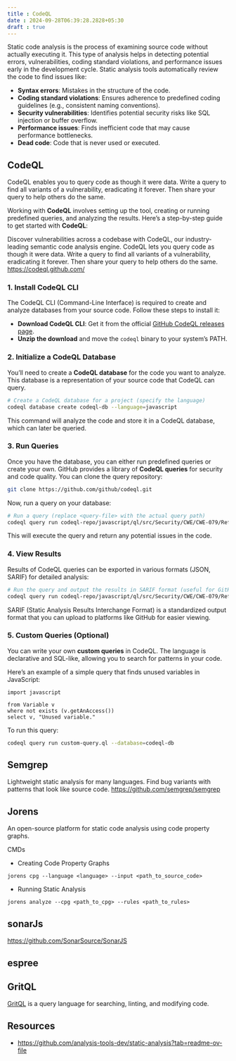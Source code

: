 ```yaml
---
title : CodeQL
date : 2024-09-28T06:39:28.2828+05:30
draft : true
---
```


Static code analysis is the process of examining source code without actually executing it. This type of analysis helps in detecting potential errors, vulnerabilities, coding standard violations, and performance issues early in the development cycle. Static analysis tools automatically review the code to find issues like:

- **Syntax errors**: Mistakes in the structure of the code.
- **Coding standard violations**: Ensures adherence to predefined coding guidelines (e.g., consistent naming conventions).
- **Security vulnerabilities**: Identifies potential security risks like SQL injection or buffer overflow.
- **Performance issues**: Finds inefficient code that may cause performance bottlenecks.
- **Dead code**: Code that is never used or executed.


## CodeQL

CodeQL enables you to query code as though it were data. Write a query to find all variants of a vulnerability, eradicating it forever. Then share your query to help others do the same.

Working with **CodeQL** involves setting up the tool, creating or running predefined queries, and analyzing the results. Here’s a step-by-step guide to get started with **CodeQL**:

Discover vulnerabilities across a codebase with CodeQL, our industry-leading semantic code analysis engine. CodeQL lets you query code as though it were data. Write a query to find all variants of a vulnerability, eradicating it forever. Then share your query to help others do the same. 
https://codeql.github.com/

### 1. **Install CodeQL CLI**
The CodeQL CLI (Command-Line Interface) is required to create and analyze databases from your source code. Follow these steps to install it:

- **Download CodeQL CLI**: Get it from the official [GitHub CodeQL releases page](https://github.com/github/codeql-cli-binaries/releases).
- **Unzip the download** and move the `codeql` binary to your system’s PATH.


### 2. **Initialize a CodeQL Database**
You’ll need to create a **CodeQL database** for the code you want to analyze. This database is a representation of your source code that CodeQL can query.

```bash
# Create a CodeQL database for a project (specify the language)
codeql database create codeql-db --language=javascript
```

This command will analyze the code and store it in a CodeQL database, which can later be queried.

### 3. **Run Queries**
Once you have the database, you can either run predefined queries or create your own. GitHub provides a library of **CodeQL queries** for security and code quality. You can clone the query repository:

```bash
git clone https://github.com/github/codeql.git
```

Now, run a query on your database:

```bash
# Run a query (replace <query-file> with the actual query path)
codeql query run codeql-repo/javascript/ql/src/Security/CWE/CWE-079/ReflectedXss.ql --database=codeql-db
```

This will execute the query and return any potential issues in the code.

### 4. **View Results**
Results of CodeQL queries can be exported in various formats (JSON, SARIF) for detailed analysis:

```bash
# Run the query and output the results in SARIF format (useful for GitHub Code Scanning)
codeql query run codeql-repo/javascript/ql/src/Security/CWE/CWE-079/ReflectedXss.ql --database=codeql-db --format=sarif > result.sarif
```

SARIF (Static Analysis Results Interchange Format) is a standardized output format that you can upload to platforms like GitHub for easier viewing.

### 5. **Custom Queries (Optional)**
You can write your own **custom queries** in CodeQL. The language is declarative and SQL-like, allowing you to search for patterns in your code.

Here’s an example of a simple query that finds unused variables in JavaScript:

```ql
import javascript

from Variable v
where not exists (v.getAnAccess())
select v, "Unused variable."
```

To run this query:

```bash
codeql query run custom-query.ql --database=codeql-db
```




## Semgrep

Lightweight static analysis for many languages. Find bug variants with patterns that look like source code.
https://github.com/semgrep/semgrep



## Jorens

An open-source platform for static code analysis using code property graphs.

CMDs
- Creating Code Property Graphs

```
jorens cpg --language <language> --input <path_to_source_code>
```

- Running Static Analysis
```
jorens analyze --cpg <path_to_cpg> --rules <path_to_rules>
```


## sonarJs

https://github.com/SonarSource/SonarJS
## espree

## GritQL

[GritQL](https://github.com/getgrit/gritql) is a query language for searching, linting, and modifying code.

## Resources
- https://github.com/analysis-tools-dev/static-analysis?tab=readme-ov-file 
